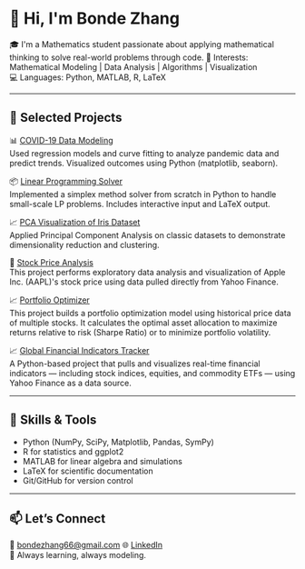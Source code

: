 # 👋 Hi, I'm Bonde Zhang

🎓 I'm a Mathematics student passionate about applying mathematical thinking to solve real-world problems through code. 🧠 Interests: Mathematical Modeling | Data Analysis | Algorithms | Visualization  
💻 Languages: Python, MATLAB, R, LaTeX

---

## 🚀 Selected Projects

📊 [COVID-19 Data Modeling](https://github.com/Bon666/covid19-data-modeling.git)  
Used regression models and curve fitting to analyze pandemic data and predict trends. Visualized outcomes using Python (matplotlib, seaborn).

📦 [Linear Programming Solver](https://github.com/Bon666/linear-programming-solver.git)  
Implemented a simplex method solver from scratch in Python to handle small-scale LP problems. Includes interactive input and LaTeX output.

📈 [PCA Visualization of Iris Dataset](https://github.com/Bon666/pca-iris-visualization.git)  
Applied Principal Component Analysis on classic datasets to demonstrate dimensionality reduction and clustering.

🧮 [Stock Price Analysis](https://github.com/Bon666/stock-price-analysis.git)  
This project performs exploratory data analysis and visualization of Apple Inc. (AAPL)'s stock price using data pulled directly from Yahoo Finance.

📈 [Portfolio Optimizer](https://github.com/Bon666/portfolio_optimizer.git)  
This project builds a portfolio optimization model using historical price data of multiple stocks. It calculates the optimal asset allocation to maximize returns relative to risk (Sharpe Ratio) or to minimize portfolio volatility.

📈 [Global Financial Indicators Tracker](https://github.com/Bon666/portfolio_optimizer.git)  
A Python-based project that pulls and visualizes real-time financial indicators — including stock indices, equities, and commodity ETFs — using Yahoo Finance as a data source.

---

## 📌 Skills & Tools

- Python (NumPy, SciPy, Matplotlib, Pandas, SymPy)  
- R for statistics and ggplot2  
- MATLAB for linear algebra and simulations  
- LaTeX for scientific documentation  
- Git/GitHub for version control

---

## 📫 Let’s Connect

📧 bondezhang66@gmail.com
🌐 [LinkedIn](linkedin.com/in/bonde-zhang-2a15b9321)  
🌱 Always learning, always modeling.
